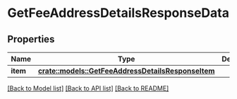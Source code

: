 # GetFeeAddressDetailsResponseData

## Properties

Name | Type | Description | Notes
------------ | ------------- | ------------- | -------------
**item** | [**crate::models::GetFeeAddressDetailsResponseItem**](GetFeeAddressDetailsResponseItem.md) |  | 

[[Back to Model list]](../README.md#documentation-for-models) [[Back to API list]](../README.md#documentation-for-api-endpoints) [[Back to README]](../README.md)


